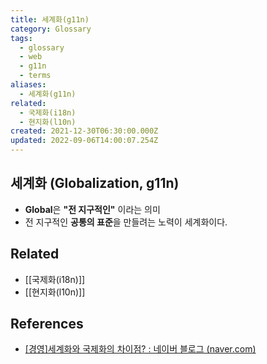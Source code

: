 ```yaml
---
title: 세계화(g11n)
category: Glossary
tags:
  - glossary
  - web
  - g11n
  - terms
aliases:
  - 세계화(g11n)
related:
  - 국제화(i18n)
  - 현지화(l10n)
created: 2021-12-30T06:30:00.000Z
updated: 2022-09-06T14:00:07.254Z
---
```


<Metadata />

## 세계화 (Globalization, g11n)

- **Global**은 **"전 지구적인"** 이라는 의미
- 전 지구적인 **공통의 표준**을 만들려는 노력이 세계화이다.

## Related

- [[국제화(i18n)]]
- [[현지화(l10n)]]

## References

- [[경영]세계화와 국제화의 차이점? : 네이버 블로그 (naver.com)](https://m.blog.naver.com/PostView.naver?isHttpsRedirect=true&blogId=ooyyrr1004&logNo=220858440465)

